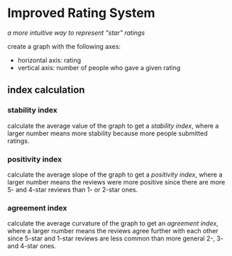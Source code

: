 # Improved Rating System

_a more intuitive way to represent "star" ratings_

create a graph with the following axes:

- horizontal axis: rating
- vertical axis: number of people who gave a given rating

## index calculation

### stability index

calculate the average value of the graph to get a _stability index_, where a larger number means more stability because more people submitted ratings.

### positivity index

calculate the average slope of the graph to get a _positivity index_, where a larger number means the reviews were more positive since there are more 5- and 4-star reviews than 1- or 2-star ones.

### agreement index

calculate the average curvature of the graph to get an _agreement index_, where a larger number means the reviews agree further with each other since 5-star and 1-star reviews are less common than more general 2-, 3- and 4-star ones.
